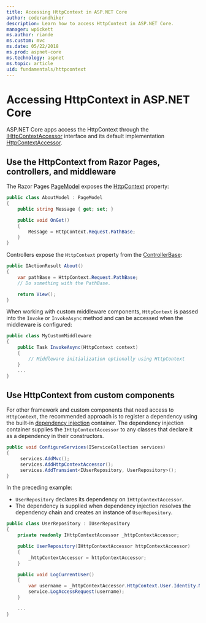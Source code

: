 ```yaml
---
title: Accessing HttpContext in ASP.NET Core
author: coderandhiker
description: Learn how to access HttpContext in ASP.NET Core.
manager: wpickett
ms.author: riande
ms.custom: mvc
ms.date: 05/22/2018
ms.prod: aspnet-core
ms.technology: aspnet
ms.topic: article
uid: fundamentals/httpcontext
---
```

# Accessing HttpContext in ASP.NET Core

ASP.NET Core apps access the HttpContext through the [IHttpContextAccessor](/dotnet/api/microsoft.aspnetcore.http.ihttpcontextaccessor) interface and its default implementation [HttpContextAccessor](/dotnet/api/microsoft.aspnetcore.http.httpcontextaccessor).

## Use the HttpContext from Razor Pages, controllers, and middleware

The Razor Pages [PageModel](/dotnet/api/microsoft.aspnetcore.mvc.razorpages.pagemodel) exposes the [HttpContext](/dotnet/api/microsoft.aspnetcore.mvc.razorpages.pagemodel.httpcontext) property:

```csharp
public class AboutModel : PageModel
{
    public string Message { get; set; }

    public void OnGet()
    {
        Message = HttpContext.Request.PathBase;
    }
}
```

Controllers expose the `HttpContext` property from the [ControllerBase](/dotnet/api/microsoft.aspnetcore.mvc.controllerbase):

```csharp
public IActionResult About()
{
    var pathBase = HttpContext.Request.PathBase;
    // Do something with the PathBase.

    return View();
}
```

When working with custom middleware components, `HttpContext` is passed into the `Invoke` or `InvokeAsync` method and can be accessed when the middleware is configured:

```csharp
public class MyCustomMiddleware
{
    public Task InvokeAsync(HttpContext context)
    {
        // Middleware initialization optionally using HttpContext
    }
    ...
}
```

## Use HttpContext from custom components

For other framework and custom components that need access to `HttpContext`, the recommended approach is to register a dependency using the built-in [dependency injection](xref:fundamentals/dependency-injection) container. The dependency injection container supplies the `IHttpContextAccessor` to any classes that declare it as a dependency in their constructors.

```csharp
public void ConfigureServices(IServiceCollection services)
{
     services.AddMvc();
     services.AddHttpContextAccessor();
     services.AddTransient<IUserRepository, UserRepository>();
}
```

In the preceding example:

* `UserRepository` declares its dependency on `IHttpContextAccessor`.
* The dependency is supplied when dependency injection resolves the dependency chain and creates an instance of `UserRepository`.

```csharp
public class UserRepository : IUserRepository
{
    private readonly IHttpContextAccessor _httpContextAccessor;

    public UserRepository(IHttpContextAccessor httpContextAccessor)
    {
        _httpContextAccessor = httpContextAccessor;
    }

    public void LogCurrentUser()
    {
        var username = _httpContextAccessor.HttpContext.User.Identity.Name;
        service.LogAccessRequest(username);
    }

    ...
}
```

